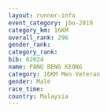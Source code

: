 ```yaml
---
layout: runner-info 
event_category: jbu-2019 
category_km: 16KM  
overall_rank: 296
gender_rank: 
category_rank: 
bib: 62024
name: PANG BENG KEONG
category: 16KM Men Veteran
gender: Male
race_time: 
country: Malaysia
---
```

